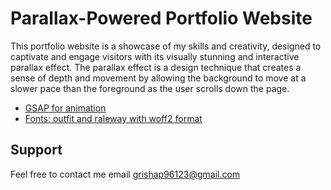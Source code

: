 #  Parallax-Powered Portfolio Website

 This portfolio website is a showcase of my skills and creativity, designed to captivate and engage visitors with its visually stunning and interactive parallax effect. The parallax effect is a design technique that creates a sense of depth and movement by allowing the background to move at a slower pace than the foreground as the user scrolls down the page. 

 - [GSAP for animation](https://greensock.com/gsap/)
 - [Fonts: outfit and raleway with woff2 format](https://github.com/matiassingers/awesome-readme)


## Support

Feel free to contact me email grishap96123@gmail.com


